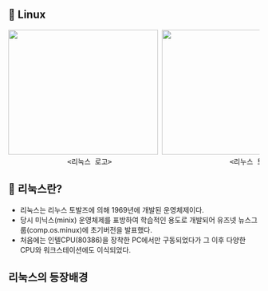 ## 📄 Linux

<PRE><img src="https://user-images.githubusercontent.com/114068529/199656650-d9237a1f-e647-4b3f-9f88-20ebee11cabb.jpg"
     width=300 height=250> <img src="https://user-images.githubusercontent.com/101091207/199862624-a55170d9-7f5f-44d7-9572-6e23bc7fd385.jpg" width=300 height=250> <img src="https://user-images.githubusercontent.com/101091207/199862375-da0478da-9573-4c36-bd9e-9af1d6c711c4.jpg" width=300 height=250>
              <리눅스 로고>                            <리누스 토발즈>                           <미닉스 로고> </PRE>
     
## 📗 리눅스란?
- 리눅스는 리누스 토발즈에 의해 1969년에 개발된 운영체제이다.
- 당시 미닉스(minix) 운영체제를 표방하여 학습적인 용도로 개발되어 유즈넷 뉴스그룹(comp.os.minux)에 초기버전을 발표했다. 
- 처음에는 인텔CPU(80386)을 장착한 PC에서만 구동되었다가 그 이후 다양한 CPU와 워크스테이션에도 이식되었다.

## 리눅스의 등장배경
